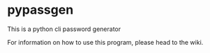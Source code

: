 # pypassgen
This is a python cli password generator

For information on how to use this program, please head to the wiki.
